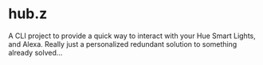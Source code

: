 # hub.z
A CLI project to provide a quick way to interact with your Hue Smart Lights,  and Alexa. Really just a personalized redundant solution to something already solved... 
